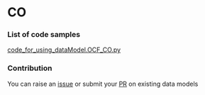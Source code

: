 # CO

### List of code samples 

<!-- 50-List of code -->

<!-- [code entry](link) -->
[code_for_using_dataModel.OCF_CO.py](https://github.com/smart-data-models/dataModel.OCF/blob/master/CO/code/code_for_using_dataModel.OCF_CO.py)


<!-- /50-List of code -->

### Contribution
You can raise an [issue](https://github.com/smart-data-models/dataModel.OCF/issues) or submit your [PR](https://github.com/smart-data-models/dataModel.OCF/pulls) on existing data models
